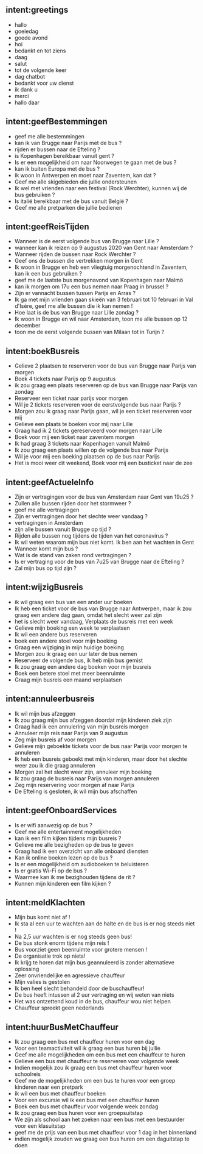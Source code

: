 ## intent:greetings
- hallo
- goeiedag
- goede avond
- hoi
- bedankt en tot ziens
- daag
- salut
- tot de volgende keer
- dag chatbot
- bedankt voor uw dienst
- ik dank u
- merci
- hallo daar

## intent:geefBestemmingen
- geef me alle bestemmingen
- kan ik van Brugge naar Parijs met de bus ?
- rijden er bussen naar de Efteling ?
- is Kopenhagen bereikbaar vanuit gent ?
- Is er een mogelijkheid om naar Noorwegen te gaan met de bus ?
- kan ik buiten Europa met de bus ?
- ik woon in Antwerpen en moet naar Zaventem, kan dat ?
- Geef me alle skigebieden die jullie ondersteunen
- Ik wel met vrienden naar een festival (Rock Werchter), kunnen wij de bus gebruiken ?
- Is italië bereikbaar met de bus vanuit België ?
- Geef me alle pretparken die jullie bedienen

## intent:geefReisTijden
- Wanneer is de eerst volgende bus van Brugge naar Lille ?
- wanneer kan ik reizen op 9 augustus 2020 van Gent naar Amsterdam ?
- Wanneer rijden de bussen naar Rock Werchter ?
- Geef ons de bussen die vertrekken morgen in Gent
- Ik woon in Brugge en heb een vliegtuig morgenochtend in Zaventem, kan ik een bus gebruiken ?
- geef me de laatste bus morgenavond van Kopenhagen naar Malmö
- kan ik morgen om 17u een bus nemen naar Praag in brussel ?
- Zijn er vannacht bussen tussen Parijs en Arras ?
- Ik ga met mijn vrienden gaan skieën van 3 februari tot 10 februari in Val d'Isère, geef me alle bussen die ik kan nemen !
- Hoe laat is de bus van Brugge naar Lille zondag ?
- Ik woon in Brugge en wil naar Amsterdam, toon me alle bussen op 12 december
- toon me de eerst volgende bussen van Milaan tot in Turijn ?

## intent:boekBusreis
- Gelieve 2 plaatsen te reserveren voor de bus  van Brugge naar Parijs van morgen
- Boek 4 tickets naar Parijs op 9 augustus
- ik zou graag een plaats reserveren op de bus van Brugge naar Parijs van zondag
- Reserveer een ticket naar parijs voor morgen
- Wil je 2 tickets reserveren voor de eerstvolgende bus naar Parijs ?
- Morgen zou ik graag naar Parijs gaan, wil je een ticket reserveren voor mij
- Gelieve een plaats te boeken voor mij naar Lille
- Graag had ik 2 tickets gereserveerd voor morgen naar Lille
- Boek voor mij een ticket naar zaventem morgen
- Ik had graag 3 tickets naar Kopenhagen vanuit Malmö
- Ik zou graag een plaats willen op de volgende bus naar Parijs
- Wil je voor mij een boeking plaatsen op de bus naar Parijs
- Het is mooi weer dit weekend, Boek voor mij een busticket naar de zee

## intent:geefActueleInfo
- Zijn er vertragingen voor de bus van Amsterdam naar Gent van 19u25 ?
- Zullen alle bussen rijden door het stormweer ?
- geef me alle vertragingen
- Zijn er vertragingen door het slechte weer vandaag ?
- vertragingen in Amsterdam 
- zijn alle bussen vanuit Brugge op tijd ?
- Rijden alle bussen nog tijdens de tijden van het coronavirus ?
- Ik wil weten waarom mijn bus niet komt. Ik ben aan het wachten in Gent
- Wanneer komt mijn bus ?
- Wat is de stand van zaken rond vertragingen ?
- Is er vertraging voor de bus van 7u25 van Brugge naar de Efteling ?
- Zal mijn bus op tijd zijn ?

## intent:wijzigBusreis
- ik wil graag een bus van een ander uur boeken
- Ik heb een ticket voor de bus van Brugge naar Antwerpen, maar ik zou graag een andere dag gaan, omdat het slecht weer zal zijn
- het is slecht weer vandaag, Verplaats de busreis met een week
- Gelieve mijn boeking een week te verplaatsen
- Ik wil een andere bus reserveren
- boek een andere stoel voor mijn boeking
- Graag een wijziging in mijn huidige boeking
- Morgen zou ik graag een uur later de bus nemen
- Reserveer de volgende bus, ik heb mijn bus gemist
- Ik zou graag een andere dag boeken voor mijn busreis
- Boek een betere stoel met meer beenruimte
- Graag mijn busreis een maand verplaatsen

## intent:annuleerbusreis
- Ik wil mijn bus afzeggen
- Ik zou graag mijn bus afzeggen doordat mijn kinderen ziek zijn
- Graag had ik een annulering van mijn busreis morgen
- Annuleer mijn reis naar Parijs van 9 augustus
- Zeg mijn busreis af voor morgen
- Gelieve mijn geboekte tickets voor de bus naar Parijs voor morgen te annuleren
- Ik heb een busreis geboekt met mijn kinderen, maar door het slechte weer zou ik die graag annuleren
- Morgen zal het slecht weer zijn, annuleer mijn boeking
- Ik zou graag de busreis naar Parijs van morgen annuleren
- Zeg mijn reservering voor morgen af naar Parijs
- De Efteling is gesloten, ik wil mijn bus afschaffen

## intent:geefOnboardServices
- Is er wifi aanwezig op de bus ?
- Geef me alle entertainment mogelijkheden
- kan ik een film kijken tijdens mijn busreis ?
- Gelieve me alle bezigheden op de bus te geven
- Graag had ik een overzicht van alle onboard diensten
- Kan ik online boeken lezen op de bus ?
- Is er een mogelijkheid om audioboeken te beluisteren
- Is er gratis Wi-Fi op de bus ?
- Waarmee kan ik me bezighouden tijdens de rit ?
- Kunnen mijn kinderen een film kijken ?

## intent:meldKlachten
- Mijn bus komt niet af !
- Ik sta al een uur te wachten aan de halte en de bus is er nog steeds niet !
- Na 2,5 uur wachten is er nog steeds geen bus!
- De bus stonk enorm tijdens mijn reis !
- Bus voorziet geen beenruimte voor grotere mensen !
- De organisatie trok op niets! 
- Ik krijg te horen dat mijn bus geannuleerd is zonder alternatieve oplossing
- Zeer onvriendelijke en agressieve chauffeur
- Mijn valies is gestolen
- Ik ben heel slecht behandeld door de buschauffeur!
- De bus heeft intussen al 2 uur vertraging en wij weten van niets
- Het was ontzettend koud in de bus, chauffeur wou niet helpen
- Chauffeur spreekt geen nederlands

## intent:huurBusMetChauffeur
- Ik zou graag een bus met chauffeur huren voor een dag
- Voor een teamactiviteit wil ik graag een bus huren bij jullie
- Geef me alle mogelijkheden om een bus met een chauffeur te huren
- Gelieve een bus met chauffeur te reserveren voor volgende week
- Indien mogelijk zou ik graag een bus met chauffeur huren voor schoolreis
- Geef me de mogelijkheden om een bus te huren voor een groep kinderen naar een pretpark
- ik wil een bus met chauffeur boeken
- Voor een excursie wil ik een bus met een chauffeur huren
- Boek een bus met chauffeur voor volgende week zondag
- Ik zou graag een bus huren voor een groepsuitstap
- We zijn als school aan het zoeken naar een bus met een bestuurder voor een klasuitstap
- geef me de prijs van een bus met chauffeur voor 1 dag in het binnenland
- indien mogelijk zouden we graag een bus huren om een daguitstap te doen


